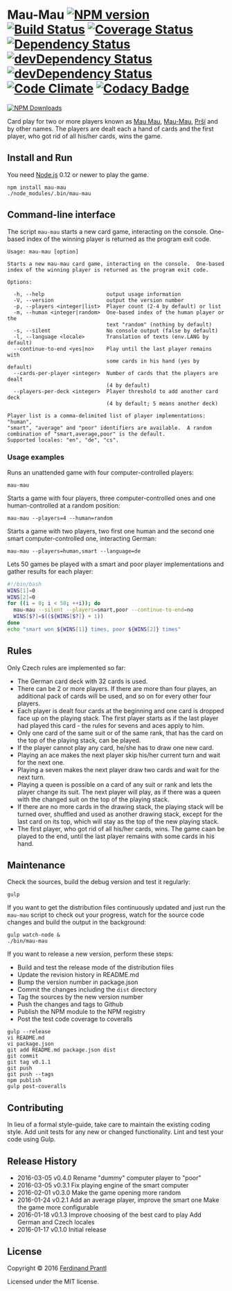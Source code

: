 # Mau-Mau [![NPM version](https://badge.fury.io/js/mau-mau.png)](http://badge.fury.io/js/mau-mau) [![Build Status](https://travis-ci.org/prantlf/mau-mau.png)](https://travis-ci.org/prantlf/mau-mau) [![Coverage Status](https://coveralls.io/repos/prantlf/mau-mau/badge.svg)](https://coveralls.io/r/prantlf/mau-mau) [![Dependency Status](https://david-dm.org/prantlf/mau-mau.svg)](https://david-dm.org/prantlf/mau-mau) [![devDependency Status](https://david-dm.org/prantlf/mau-mau/dev-status.svg)](https://david-dm.org/prantlf/mau-mau#info=devDependencies) [![devDependency Status](https://david-dm.org/prantlf/mau-mau/peer-status.svg)](https://david-dm.org/prantlf/mau-mau#info=peerDependencies) [![Code Climate](https://codeclimate.com/github/prantlf/mau-mau/badges/gpa.svg)](https://codeclimate.com/github/prantlf/mau-mau) [![Codacy Badge](https://api.codacy.com/project/badge/grade/9682822003be4cf5980c3d69490ee0d9)](https://www.codacy.com/app/prantlf/mau-mau)

[![NPM Downloads](https://nodei.co/npm/mau-mau.png?downloads=true&stars=true)](https://www.npmjs.com/package/mau-mau)

Card play for two or more players known as [Mau Mau], [Mau-Mau], [Prší]
and by other names.  The players are dealt each a hand of cards and the
first player, who got rid of all his/her cards, wins the game.

## Install and Run

You need [Node.js](http://nodejs.org/) 0.12 or newer to play the game.

    npm install mau-mau
    ./node_modules/.bin/mau-mau

## Command-line interface

The script `mau-mau` starts a new card game, interacting on the console.
One-based index of the winning player is returned as the program exit code.

```text
Usage: mau-mau [option]

Starts a new mau-mau card game, interacting on the console.  One-based
index of the winning player is returned as the program exit code.

Options:

  -h, --help                    output usage information
  -V, --version                 output the version number
  -p, --players <integer|list>  Player count (2-4 by default) or list
  -m, --human <integer|random>  One-based index of the human player or the
                                text "random" (nothing by default)
  -s, --silent                  No console output (false by default)
  -l, --language <locale>       Translation of texts (env.LANG by default)
  --continue-to-end <yes|no>    Play until the last player remains with
                                some cards in his hand (yes by default)
  --cards-per-player <integer>  Number of cards that the players are dealt
                                (4 by default)
  --players-per-deck <integer>  Player threshold to add another card deck
                                (4 by default; 5 means another deck)

Player list is a comma-delimited list of player implementations: "human",
"smart", "average" and "poor" identifiers are available.  A random
combination of "smart,average,poor" is the default.
Supported locales: "en", "de", "cs".
```

### Usage examples

Runs an unattended game with four computer-controlled players:

    mau-mau

Starts a game with four players, three computer-controlled ones and one
human-controlled at a random position:

    mau-mau --players=4 --human=random

Starts a game with two players, two first one human and the second one
smart computer-controlled one, interacting German:

    mau-mau --players=human,smart --language=de

Lets 50 games be played with a smart and poor player implementations
and gather results for each player:

```bash
#!/bin/bash
WINS[1]=0
WINS[2]=0
for ((i = 0; i < 50; ++i)); do
  mau-mau --silent --players=smart,poor --continue-to-end=no
  WINS[$?]=$((${WINS[$?]} + 1))
done
echo "smart won ${WINS[1]} times, poor ${WINS[2]} times"
```

## Rules

Only Czech rules are implemented so far:

* The German card deck with 32 cards is used.
* There can be 2 or more players.  If there are more than four playes,
  an additional pack of cards will be used, and so on for every other
  four players.
* Each player is dealt four cards at the beginning and one card is
  dropped face up on the playing stack.  The first player starts
  as if the last player had played this card - the rules for sevens
  and aces apply to him.
* Only one card of the same suit or of the same rank, that has the
  card on the top of the playing stack, can be played.
* If the player cannot play any card, he/she has to draw one new card.
* Playing an ace makes the next player skip his/her current turn and
  wait for the next one.
* Playing a seven makes the next player draw two cards and wait for
  the next turn.
* Playing a queen is possible on a card of any suit or rank and lets
  the player change its suit.  The next player will play, as if there
  was a queen with the changed suit on the top of the playing stack.
* If there are no more cards in the drawing stack, the playing stack
  will be turned over, shuffled and used as another drawing stack,
  except for the last card on its top, which will stay as the top
  of the new playing stack.
* The first player, who got rid of all his/her cards, wins.  The game
  caan be played to the end, until the last player remains with some
  cards in his hand.

## Maintenance

Check the sources, build the debug version and test it regularly:

    gulp

If you want to get the distribution files continuously updated and just
run the `mau-mau` script to check out your progress, watch for the source
code changes and build the output in the background:

```shell
gulp watch-node &
./bin/mau-mau
```

If you want to release a new version, perform these steps:

* Build and test the release mode of the distribution files
* Update the revision history in README.md
* Bump the version number in package.json
* Commit the changes including the `dist` directory
* Tag the sources by the new version number
* Push the changes and tags to Github
* Publish the NPM module to the NPM registry
* Post the test code coverage to coveralls

```shell
gulp --release
vi README.md
vi package.json
git add README.md package.json dist
git commit
git tag v0.1.1
git push
git push --tags
npm publish
gulp post-coveralls
```

## Contributing

In lieu of a formal style-guide, take care to maintain the existing coding
style.  Add unit tests for any new or changed functionality. Lint and test
your code using Gulp.

## Release History

 * 2016-03-05   v0.4.0   Rename "dummy" computer player to "poor"
 * 2016-03-05   v0.3.1   Fix playing engine of the smart computer
 * 2016-02-01   v0.3.0   Make the game opening more random
 * 2016-01-24   v0.2.1   Add an average player, improve the smart one
                         Make the game more configurable
 * 2016-01-18   v0.1.3   Improve choosing of the best card to play
                         Add German and Czech locales
 * 2016-01-17   v0.1.0   Initial release

## License

Copyright © 2016 [Ferdinand Prantl](http://prantl.tk)

Licensed under the MIT license.

[Mau Mau]: https://en.wikipedia.org/wiki/Mau_Mau_(card_game)
[Mau-Mau]: https://de.wikipedia.org/wiki/Mau-Mau_(Kartenspiel)
[Prší]: https://cs.wikipedia.org/wiki/Prší
